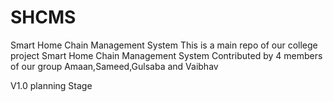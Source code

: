 # SHCMS
Smart Home Chain Management System
This is a main repo of our college project Smart Home Chain Management System
Contributed by 4 members of our group Amaan,Sameed,Gulsaba and Vaibhav

V1.0 planning Stage
